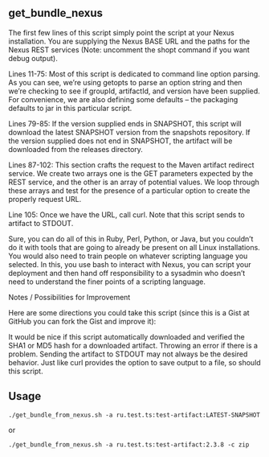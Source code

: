 get_bundle_nexus
---------------

The first few lines of this script simply point the script at your Nexus installation. You are supplying the Nexus BASE URL and the paths for the Nexus REST services (Note: uncomment the shopt command if you want debug output).

Lines 11-75: Most of this script is dedicated to command line option parsing. As you can see, we’re using getopts to parse an option string and then we’re checking to see if groupId, artifactId, and version have been supplied. For convenience, we are also defining some defaults – the packaging defaults to jar in this particular script.

Lines 79-85: If the version supplied ends in SNAPSHOT, this script will download the latest SNAPSHOT version from the snapshots repository. If the version supplied does not end in SNAPSHOT, the artifact will be downloaded from the releases directory.

Lines 87-102: This section crafts the request to the Maven artifact redirect service. We create two arrays one is the GET parameters expected by the REST service, and the other is an array of potential values. We loop through these arrays and test for the presence of a particular option to create the properly request URL.

Line 105: Once we have the URL, call curl. Note that this script sends to artifact to STDOUT.

Sure, you can do all of this in Ruby, Perl, Python, or Java, but you couldn’t do it with tools that are going to already be present on all Linux installations. You would also need to train people on whatever scripting language you selected. In this, you use bash to interact with Nexus, you can script your deployment and then hand off responsibility to a sysadmin who doesn’t need to understand the finer points of a scripting language.

Notes / Possibilities for Improvement

Here are some directions you could take this script (since this is a Gist at GitHub you can fork the Gist and improve it):

It would be nice if this script automatically downloaded and verified the SHA1 or MD5 hash for a downloaded artifact. Throwing an error if there is a problem.
Sending the artifact to STDOUT may not always be the desired behavior. Just like curl provides the option to save output to a file, so should this script.


Usage
------
```
./get_bundle_from_nexus.sh -a ru.test.ts:test-artifact:LATEST-SNAPSHOT
```
or 
```
./get_bundle_from_nexus.sh -a ru.test.ts:test-artifact:2.3.8 -c zip
```
